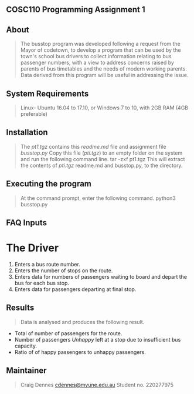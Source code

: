 ## COSC110 Programming Assignment 1

## About
> The busstop program was developed following a request from the Mayor of codetown,
> to develop a program that can be used by the town's school bus drivers to collect information relating
> to bus passenger numbers, with a view to address concerns raised by parents of bus timetables and the
> needs of modern working parents. Data derived from this program will be useful in addressing the issue.


## System Requirements
>  Linux- Ubuntu 16.04 to 17.10, or Windows 7 to 10, with 2GB RAM (4GB preferable)

## Installation
> The *pt1.tgz* contains this *readme.md* file and assignment file *busstop.py*
> Copy this file (*pti.tgz*) to an empty folder on the system and run the following command line.
> tar -zxf pt1.tgz
> This will extract the contents of *pti.tgz* readme.md and busstop.py, to the directory.

## Executing the program
> At the command prompt, enter the following command.
> python3 busstop.py

## FAQ Inputs
# The Driver
1. Enters a bus route number.
2. Enters the number of stops on the route.
3. Enters data for numbers of passengers waiting to board and depart the bus for each bus stop.
4. Enters data for passengers departing at final stop.

## Results
> Data is analysed and produces the following result.
- Total of number of passengers for the route.
- Number of passengers *Unhappy* left at a stop due to insufficient bus capacity.
- Ratio of of happy passengers to unhappy passengers.

## Maintainer
> Craig Dennes
> cdennes@myune.edu.au
> Student no. 220277975
